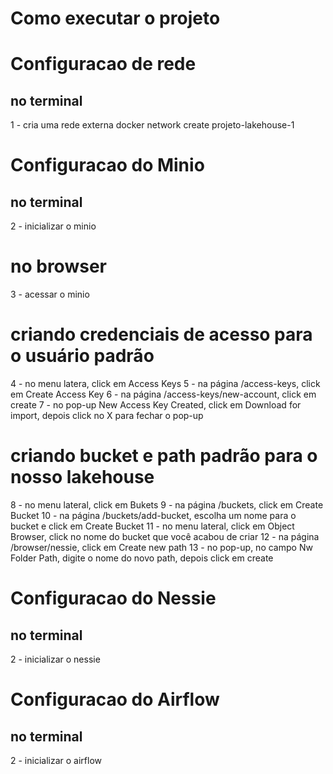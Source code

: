 # Como executar o projeto

# Configuracao de rede
## no terminal
1 - cria uma rede externa
docker network create projeto-lakehouse-1

# Configuracao do Minio
## no terminal
2 - inicializar o minio

# no browser
3 - acessar o minio

# criando credenciais de acesso para o usuário padrão
4 - no menu latera, click em Access Keys
5 - na página /access-keys, click em Create Access Key
6 - na página /access-keys/new-account, click em create
7 - no pop-up New Access Key Created, click em Download for import, depois click no X para fechar o pop-up

# criando bucket e path padrão para o nosso lakehouse
8 - no menu lateral, click em Bukets
9 - na página /buckets, click em Create Bucket
10 - na página /buckets/add-bucket, escolha um nome para o bucket e click em Create Bucket
11 - no menu lateral, click em Object Browser, click no nome do bucket que você acabou de criar
12 - na página /browser/nessie, click em Create new path
13 - no pop-up, no campo Nw Folder Path, digite o nome do novo path, depois click em create

# Configuracao do Nessie
## no terminal
2 - inicializar o nessie

# Configuracao do Airflow

## no terminal
2 - inicializar o airflow
